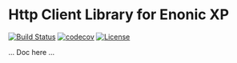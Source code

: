 Http Client Library for Enonic XP
=================================

[![Build Status](https://travis-ci.org/enonic/lib-http-client.svg?branch=master)](https://travis-ci.org/enonic/lib-http-client)
[![codecov](https://codecov.io/gh/enonic/lib-http-client/branch/master/graph/badge.svg)](https://codecov.io/gh/enonic/lib-http-client)
[![License](https://img.shields.io/github/license/enonic/lib-http-client.svg)](http://www.apache.org/licenses/LICENSE-2.0.html)


... Doc here ...
